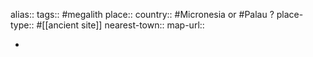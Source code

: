 alias::
tags:: #megalith 
place::
country:: #Micronesia or #Palau ? 
place-type:: #[[ancient site]] 
nearest-town::
map-url::

-
